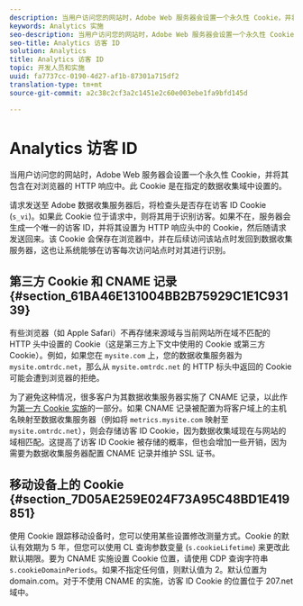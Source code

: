 ```yaml
---
description: 当用户访问您的网站时，Adobe Web 服务器会设置一个永久性 Cookie，并将其包含在对浏览器的 HTTP 响应中。此 Cookie 是在指定的数据收集域中设置的。
keywords: Analytics 实施
seo-description: 当用户访问您的网站时，Adobe Web 服务器会设置一个永久性 Cookie，并将其包含在对浏览器的 HTTP 响应中。此 Cookie 是在指定的数据收集域中设置的。
seo-title: Analytics 访客 ID
solution: Analytics
title: Analytics 访客 ID
topic: 开发人员和实施
uuid: fa7737cc-0190-4d27-af1b-87301a715df2
translation-type: tm+mt
source-git-commit: a2c38c2cf3a2c1451e2c60e003ebe1fa9bfd145d

---
```



# Analytics 访客 ID

当用户访问您的网站时，Adobe Web 服务器会设置一个永久性 Cookie，并将其包含在对浏览器的 HTTP 响应中。此 Cookie 是在指定的数据收集域中设置的。

请求发送至 Adobe 数据收集服务器后，将检查头是否存在访客 ID Cookie (`s_vi`)。如果此 Cookie 位于请求中，则将其用于识别访客。如果不在，服务器会生成一个唯一的访客 ID，并将其设置为 HTTP 响应头中的 Cookie，然后随请求发送回来。该 Cookie 会保存在浏览器中，并在后续访问该站点时发回到数据收集服务器，这也让系统能够在访客每次访问站点时对其进行识别。

## 第三方 Cookie 和 CNAME 记录 {#section_61BA46E131004BB2B75929C1E1C93139}

有些浏览器（如 Apple Safari）不再存储来源域与当前网站所在域不匹配的 HTTP 头中设置的 Cookie（这是第三方上下文中使用的 Cookie 或第三方 Cookie）。例如，如果您在 `mysite.com` 上，您的数据收集服务器为 `mysite.omtrdc.net`，那么从 `mysite.omtrdc.net` 的 HTTP 标头中返回的 Cookie 可能会遭到浏览器的拒绝。

为了避免这种情况，很多客户为其数据收集服务器实施了 CNAME 记录，以此作为[第一方 Cookie 实施](https://marketing.adobe.com/resources/help/en_US/whitepapers/first_party_cookies/)的一部分。如果 CNAME 记录被配置为将客户域上的主机名映射至数据收集服务器（例如将 `metrics.mysite.com` 映射至 `mysite.omtrdc.net`），则会存储访客 ID Cookie，因为数据收集域现在与网站的域相匹配。这提高了访客 ID Cookie 被存储的概率，但也会增加一些开销，因为需要为数据收集服务器配置 CNAME 记录并维护 SSL 证书。

## 移动设备上的 Cookie {#section_7D05AE259E024F73A95C48BD1E419851}

使用 Cookie 跟踪移动设备时，您可以使用某些设置修改测量方式。Cookie 的默认有效期为 5 年，但您可以使用 CL 查询参数变量 (`s.cookieLifetime`) 来更改此默认期限。要为 CNAME 实施设置 Cookie 位置，请使用 CDP 查询字符串 `s.cookieDomainPeriods`。如果不指定任何值，则默认值为 2。默认位置为 domain.com。对于不使用 CNAME 的实施，访客 ID Cookie 的位置位于 207.net 域中。
